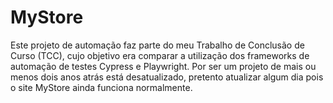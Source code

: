 # MyStore

Este projeto de automação faz parte do meu Trabalho de Conclusão de Curso (TCC), cujo objetivo era comparar a utilização dos frameworks de automação de testes Cypress e Playwright. Por ser um projeto de mais ou menos dois anos atrás está desatualizado, pretento atualizar algum dia pois o site MyStore ainda funciona normalmente. 
